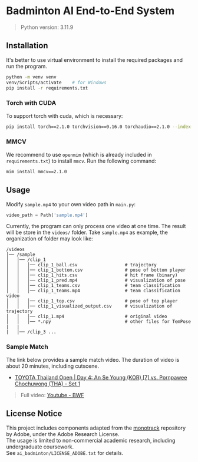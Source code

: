 # Badminton AI End-to-End System

> Python version: 3.11.9

## Installation

It's better to use virtual environment to install the required packages and run the program.
```bash
python -m venv venv
venv/Scripts/activate    # for Windows
pip install -r requirements.txt
```

### Torch with CUDA

To support torch with cuda, which is necessary:
```bash
pip install torch==2.1.0 torchvision==0.16.0 torchaudio==2.1.0 --index-url https://download.pytorch.org/whl/cu118
```

### MMCV

We recommend to use `openmim` (which is already included in `requirements.txt`) to install `mmcv`. Run the following command:
```bash
mim install mmcv==2.1.0
```

## Usage

Modify `sample.mp4` to your own video path in `main.py`:
```py
video_path = Path('sample.mp4')
```
Currently, the program can only process one video at one time. The result will be store in the `videos/` folder. Take `sample.mp4` as example, the organization of folder may look like:
```
/videos
│── /sample               
│   │── /clip_1
│   │   │── clip_1_ball.csv                  # trajectory
│   │   │── clip_1_bottom.csv                # pose of bottom player
│   │   │── clip_1_hits.csv                  # hit frame (binary)
│   │   │── clip_1_pred.mp4                  # visualization of pose
│   │   │── clip_1_teams.csv                 # team classification
│   │   │── clip_1_teams.mp4                 # team classification video
│   │   │── clip_1_top.csv                   # pose of top player
│   │   │── clip_1_visualized_output.csv     # visualization of trajectory
│   │   │── clip_1.mp4                       # original video
│   │   │── *.npy                            # other files for TemPose
|   |
|   │── /clip_3 ...

```

### Sample Match

The link below provides a sample match video. The duration of video is about 20 minutes, including cutscene.
- [TOYOTA Thailand Open | Day 4: An Se Young (KOR) [7] vs. Pornpawee Chochuwong (THA) - Set 1](https://drive.google.com/file/d/1d2Y1BEy4gYv25UcB1pRduWsKySfUzlz_/view?usp=drive_link)

> Full video: [Youtube - BWF](https://www.youtube.com/watch?v=TXT-qlniM90)

## License Notice

This project includes components adapted from the [monotrack](https://github.com/jhwang7628/monotrack) repository by Adobe, under the Adobe Research License.  
The usage is limited to non-commercial academic research, including undergraduate coursework.  
See `ai_badminton/LICENSE_ADOBE.txt` for details.
